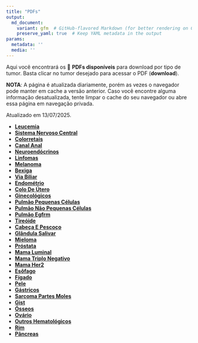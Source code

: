 ```yaml
---
title: "PDFs"
output: 
  md_document:
    variant: gfm  # GitHub-flavored Markdown (for better rendering on GitHub)
    preserve_yaml: true  # Keep YAML metadata in the output
params:
  metadata: ''
  media: ''
---
```


<script async src="https://scripts.simpleanalyticscdn.com/latest.js"></script>

Aqui você encontrará os 📝 **PDFs disponíveis** para download por tipo
de tumor. Basta clicar no tumor desejado para acessar o PDF
(**download**).

**NOTA**: A página é atualizada diariamente, porém as vezes o navegador
pode manter em cache a versão anterior. Caso você encontre alguma
informação desatualizada, tente limpar o cache do seu navegador ou abre
essa página em navegação privada.

Atualizado em 13/07/2025.

- [**Leucemia**](https://coeoralmeds-e768.restdb.io/media/6873437af63b80480020a60d?download=true)
- [**Sistema Nervoso
  Central**](https://coeoralmeds-e768.restdb.io/media/6873437cf63b80480020a610?download=true)
- [**Colorretais**](https://coeoralmeds-e768.restdb.io/media/6873437ef63b80480020a615?download=true)
- [**Canal
  Anal**](https://coeoralmeds-e768.restdb.io/media/6873437ff63b80480020a617?download=true)
- [**Neuroendócrinos**](https://coeoralmeds-e768.restdb.io/media/68734380f63b80480020a619?download=true)
- [**Linfomas**](https://coeoralmeds-e768.restdb.io/media/68734381f63b80480020a61b?download=true)
- [**Melanoma**](https://coeoralmeds-e768.restdb.io/media/68734383f63b80480020a61d?download=true)
- [**Bexiga**](https://coeoralmeds-e768.restdb.io/media/68734384f63b80480020a61f?download=true)
- [**Via
  Biliar**](https://coeoralmeds-e768.restdb.io/media/68734385f63b80480020a621?download=true)
- [**Endométrio**](https://coeoralmeds-e768.restdb.io/media/68734386f63b80480020a623?download=true)
- [**Colo De
  Útero**](https://coeoralmeds-e768.restdb.io/media/68734387f63b80480020a625?download=true)
- [**Ginecológicos**](https://coeoralmeds-e768.restdb.io/media/68734388f63b80480020a627?download=true)
- [**Pulmão Pequenas
  Células**](https://coeoralmeds-e768.restdb.io/media/68734389f63b80480020a629?download=true)
- [**Pulmão Não Pequenas
  Células**](https://coeoralmeds-e768.restdb.io/media/6873438af63b80480020a62b?download=true)
- [**Pulmão
  Egfrm**](https://coeoralmeds-e768.restdb.io/media/6873438bf63b80480020a62d?download=true)
- [**Tireóide**](https://coeoralmeds-e768.restdb.io/media/6873438ef63b80480020a632?download=true)
- [**Cabeça E
  Pescoço**](https://coeoralmeds-e768.restdb.io/media/68734390f63b80480020a634?download=true)
- [**Glândula
  Salivar**](https://coeoralmeds-e768.restdb.io/media/68734391f63b80480020a636?download=true)
- [**Mieloma**](https://coeoralmeds-e768.restdb.io/media/68734392f63b80480020a638?download=true)
- [**Próstata**](https://coeoralmeds-e768.restdb.io/media/68734393f63b80480020a63a?download=true)
- [**Mama
  Luminal**](https://coeoralmeds-e768.restdb.io/media/68734396f63b80480020a63d?download=true)
- [**Mama Triplo
  Negativo**](https://coeoralmeds-e768.restdb.io/media/68734397f63b80480020a63f?download=true)
- [**Mama
  Her2**](https://coeoralmeds-e768.restdb.io/media/68734398f63b80480020a641?download=true)
- [**Esôfago**](https://coeoralmeds-e768.restdb.io/media/68734399f63b80480020a643?download=true)
- [**Fígado**](https://coeoralmeds-e768.restdb.io/media/6873439af63b80480020a645?download=true)
- [**Pele**](https://coeoralmeds-e768.restdb.io/media/6873439bf63b80480020a647?download=true)
- [**Gástricos**](https://coeoralmeds-e768.restdb.io/media/6873439cf63b80480020a649?download=true)
- [**Sarcoma Partes
  Moles**](https://coeoralmeds-e768.restdb.io/media/6873439ef63b80480020a64b?download=true)
- [**Gist**](https://coeoralmeds-e768.restdb.io/media/6873439ff63b80480020a64d?download=true)
- [**Ósseos**](https://coeoralmeds-e768.restdb.io/media/687343a0f63b80480020a64f?download=true)
- [**Ovário**](https://coeoralmeds-e768.restdb.io/media/687343a1f63b80480020a651?download=true)
- [**Outros
  Hematológicos**](https://coeoralmeds-e768.restdb.io/media/687343a2f63b80480020a653?download=true)
- [**Rim**](https://coeoralmeds-e768.restdb.io/media/687343a3f63b80480020a655?download=true)
- [**Pâncreas**](https://coeoralmeds-e768.restdb.io/media/687343a4f63b80480020a65b?download=true)
